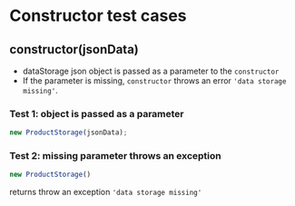 # Constructor test cases

## **constructor(jsonData)**
- dataStorage json object is passed as a parameter to the `constructor`
- If the parameter is missing, `constructor` throws an error `'data storage missing'`.


### Test 1: object is passed as a parameter
```js
new ProductStorage(jsonData);
```


### Test 2: missing parameter throws an exception
```js
new ProductStorage()
```
returns throw an exception `'data storage missing'`
